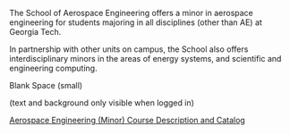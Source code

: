 The School of Aerospace Engineering offers a minor in aerospace engineering for students majoring in all disciplines (other than AE) at Georgia Tech.

In partnership with other units on campus, the School also offers interdisciplinary minors in the areas of energy systems, and scientific and engineering computing.

Blank Space (small)

(text and background only visible when logged in)

[Aerospace Engineering (Minor) Course Description and Catalog](https://catalog.gatech.edu/programs/minor-aerospace-engineering/)
